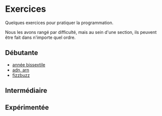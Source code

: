 # Exercices

Quelques exercices pour pratiquer la programmation.

Nous les avons rangé par difficulté, mais au sein d'une section, ils peuvent être fait dans n'importe quel ordre.


## Débutante

  * [année bissextile](https://github.com/djangogirlsbdx/ressources-et-supports/blob/master/exercices/annee_bissextile.md)
  * [adn, arn](https://github.com/djangogirlsbdx/ressources-et-supports/blob/master/exercices/adn_arn.md)
  * [fizzbuzz](https://github.com/djangogirlsbdx/ressources-et-supports/blob/master/exercices/fizzbuzz.md)


## Intermédiaire



## Expérimentée
